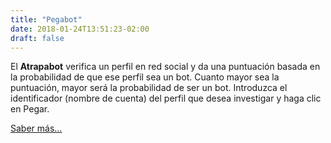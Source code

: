 ```yaml
---
title: "Pegabot"
date: 2018-01-24T13:51:23-02:00
draft: false
---
```



El **Atrapabot** verifica un perfil en red social y da una puntuación basada en la probabilidad de que ese perfil sea un bot. Cuanto mayor sea la puntuación, mayor será la probabilidad de ser un bot. Introduzca el identificador (nombre de cuenta) del perfil que desea investigar y haga clic en Pegar.

[Saber más...](/faq/)
